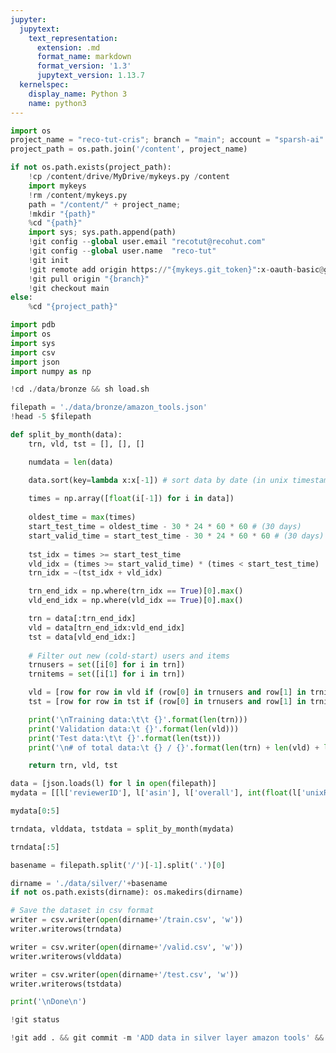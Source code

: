 ```yaml
---
jupyter:
  jupytext:
    text_representation:
      extension: .md
      format_name: markdown
      format_version: '1.3'
      jupytext_version: 1.13.7
  kernelspec:
    display_name: Python 3
    name: python3
---
```


```python id="Dg8frDmMWhHA" colab={"base_uri": "https://localhost:8080/"} executionInfo={"status": "ok", "timestamp": 1628058103412, "user_tz": -330, "elapsed": 3824, "user": {"displayName": "Sparsh Agarwal", "photoUrl": "", "userId": "13037694610922482904"}} outputId="433ed277-a689-44c1-a5ad-29c60de6deac"
import os
project_name = "reco-tut-cris"; branch = "main"; account = "sparsh-ai"
project_path = os.path.join('/content', project_name)

if not os.path.exists(project_path):
    !cp /content/drive/MyDrive/mykeys.py /content
    import mykeys
    !rm /content/mykeys.py
    path = "/content/" + project_name; 
    !mkdir "{path}"
    %cd "{path}"
    import sys; sys.path.append(path)
    !git config --global user.email "recotut@recohut.com"
    !git config --global user.name  "reco-tut"
    !git init
    !git remote add origin https://"{mykeys.git_token}":x-oauth-basic@github.com/"{account}"/"{project_name}".git
    !git pull origin "{branch}"
    !git checkout main
else:
    %cd "{project_path}"
```

```python id="0wm-JFXm03Jg" executionInfo={"status": "ok", "timestamp": 1628058125165, "user_tz": -330, "elapsed": 463, "user": {"displayName": "Sparsh Agarwal", "photoUrl": "", "userId": "13037694610922482904"}}
import pdb
import os
import sys
import csv
import json
import numpy as np
```

```python colab={"base_uri": "https://localhost:8080/"} id="7rykBE_71hRd" executionInfo={"status": "ok", "timestamp": 1628058343123, "user_tz": -330, "elapsed": 5786, "user": {"displayName": "Sparsh Agarwal", "photoUrl": "", "userId": "13037694610922482904"}} outputId="a45d449e-5d4b-4e64-f113-f4fde39de1f6"
!cd ./data/bronze && sh load.sh
```

```python colab={"base_uri": "https://localhost:8080/"} id="iSt3QID51r-J" executionInfo={"status": "ok", "timestamp": 1628058394025, "user_tz": -330, "elapsed": 629, "user": {"displayName": "Sparsh Agarwal", "photoUrl": "", "userId": "13037694610922482904"}} outputId="a2bcc0af-3458-4dd1-a51f-531fa7ba98b4"
filepath = './data/bronze/amazon_tools.json'
!head -5 $filepath
```

```python id="3tunXnqQ1Sui" executionInfo={"status": "ok", "timestamp": 1628058238772, "user_tz": -330, "elapsed": 602, "user": {"displayName": "Sparsh Agarwal", "photoUrl": "", "userId": "13037694610922482904"}}
def split_by_month(data):
    trn, vld, tst = [], [], []

    numdata = len(data)

    data.sort(key=lambda x:x[-1]) # sort data by date (in unix timestamp)
    
    times = np.array([float(i[-1]) for i in data])
    
    oldest_time = max(times)
    start_test_time = oldest_time - 30 * 24 * 60 * 60 # (30 days)
    start_valid_time = start_test_time - 30 * 24 * 60 * 60 # (30 days)
    
    tst_idx = times >= start_test_time
    vld_idx = (times >= start_valid_time) * (times < start_test_time)
    trn_idx = ~(tst_idx + vld_idx)

    trn_end_idx = np.where(trn_idx == True)[0].max()
    vld_end_idx = np.where(vld_idx == True)[0].max()

    trn = data[:trn_end_idx]
    vld = data[trn_end_idx:vld_end_idx]
    tst = data[vld_end_idx:]
    
    # Filter out new (cold-start) users and items
    trnusers = set([i[0] for i in trn])
    trnitems = set([i[1] for i in trn])

    vld = [row for row in vld if (row[0] in trnusers and row[1] in trnitems)]
    tst = [row for row in tst if (row[0] in trnusers and row[1] in trnitems)]

    print('\nTraining data:\t\t {}'.format(len(trn)))
    print('Validation data:\t {}'.format(len(vld)))
    print('Test data:\t\t {}'.format(len(tst)))
    print('\n# of total data:\t {} / {}'.format(len(trn) + len(vld) + len(tst), len(data)))

    return trn, vld, tst
```

```python id="lMLlR9cO1cr_" executionInfo={"status": "ok", "timestamp": 1628058432438, "user_tz": -330, "elapsed": 1974, "user": {"displayName": "Sparsh Agarwal", "photoUrl": "", "userId": "13037694610922482904"}}
data = [json.loads(l) for l in open(filepath)]
mydata = [[l['reviewerID'], l['asin'], l['overall'], int(float(l['unixReviewTime']))] for l in data]
```

```python colab={"base_uri": "https://localhost:8080/"} id="Ps1QVgX02FOH" executionInfo={"status": "ok", "timestamp": 1628058456586, "user_tz": -330, "elapsed": 520, "user": {"displayName": "Sparsh Agarwal", "photoUrl": "", "userId": "13037694610922482904"}} outputId="0a4d2b8b-47df-447f-aa8e-c09474ba0054"
mydata[0:5]
```

```python colab={"base_uri": "https://localhost:8080/"} id="NeQMM4J52EZC" executionInfo={"status": "ok", "timestamp": 1628058505636, "user_tz": -330, "elapsed": 521, "user": {"displayName": "Sparsh Agarwal", "photoUrl": "", "userId": "13037694610922482904"}} outputId="c03a832f-96fa-4691-a542-da16f3b7f7a3"
trndata, vlddata, tstdata = split_by_month(mydata)
```

```python id="KIT9MJaw4enW" executionInfo={"status": "ok", "timestamp": 1628059078969, "user_tz": -330, "elapsed": 421, "user": {"displayName": "Sparsh Agarwal", "photoUrl": "", "userId": "13037694610922482904"}} outputId="89dacf66-1a59-4a5a-e90a-8953f9b1d3a1" colab={"base_uri": "https://localhost:8080/"}
trndata[:5]
```

```python id="HRKn5NIE2VAo" executionInfo={"status": "ok", "timestamp": 1628058799227, "user_tz": -330, "elapsed": 518, "user": {"displayName": "Sparsh Agarwal", "photoUrl": "", "userId": "13037694610922482904"}}
basename = filepath.split('/')[-1].split('.')[0]

dirname = './data/silver/'+basename
if not os.path.exists(dirname): os.makedirs(dirname)
```

```python id="6yNs5Seldl4j" colab={"base_uri": "https://localhost:8080/"} executionInfo={"status": "ok", "timestamp": 1628058803952, "user_tz": -330, "elapsed": 723, "user": {"displayName": "Sparsh Agarwal", "photoUrl": "", "userId": "13037694610922482904"}} outputId="e6da63d4-20cf-4055-ed3f-3d49e877a4d5"
# Save the dataset in csv format
writer = csv.writer(open(dirname+'/train.csv', 'w'))
writer.writerows(trndata)

writer = csv.writer(open(dirname+'/valid.csv', 'w'))
writer.writerows(vlddata)

writer = csv.writer(open(dirname+'/test.csv', 'w'))
writer.writerows(tstdata)

print('\nDone\n')
```

```python colab={"base_uri": "https://localhost:8080/"} id="F2Ow7Lgd3Sx5" executionInfo={"status": "ok", "timestamp": 1628058882597, "user_tz": -330, "elapsed": 633, "user": {"displayName": "Sparsh Agarwal", "photoUrl": "", "userId": "13037694610922482904"}} outputId="ab8c466c-d40b-420d-91fa-625501586e90"
!git status
```

```python colab={"base_uri": "https://localhost:8080/"} id="LydFTeC93wvM" executionInfo={"status": "ok", "timestamp": 1628058936761, "user_tz": -330, "elapsed": 2263, "user": {"displayName": "Sparsh Agarwal", "photoUrl": "", "userId": "13037694610922482904"}} outputId="0e8aed07-1ad7-4a0d-8a99-5601738f40f2"
!git add . && git commit -m 'ADD data in silver layer amazon tools' && git push origin main
```
